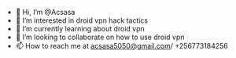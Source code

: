 - 👋 Hi, I’m @Acsasa
- 👀 I’m interested in droid vpn hack tactics
- 🌱 I’m currently learning about droid vpn
- 💞️ I’m looking to collaborate on how to use droid vpn
- 📫 How to reach me at acsasa5050@gmail.com/ +256773184256

<!---
Acsasa/Acsasa is a ✨ special ✨ repository because its `README.md` (this file) appears on your GitHub profile.
You can click the Preview link to take a look at your changes.
--->
